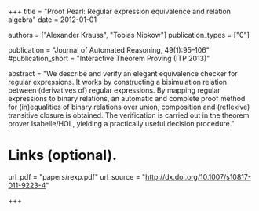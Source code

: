 +++
title = "Proof Pearl: Regular expression equivalence and relation algebra"
date = 2012-01-01

authors = ["Alexander Krauss", "Tobias Nipkow"]
publication_types = ["0"]

publication = "Journal of Automated Reasoning, 49(1):95–106"
#publication_short = "Interactive Theorem Proving (ITP 2013)"

abstract = "We describe and verify an elegant equivalence checker for regular expressions. It works by constructing a bisimulation relation between (derivatives of) regular expressions. By mapping regular expressions to binary relations, an automatic and complete proof method for (in)equalities of binary relations over union, composition and (reflexive) transitive closure is obtained. The verification is carried out in the theorem prover Isabelle/HOL, yielding a practically useful decision procedure."

# Links (optional).
url_pdf = "papers/rexp.pdf"
url_source = "http://dx.doi.org/10.1007/s10817-011-9223-4"


+++
